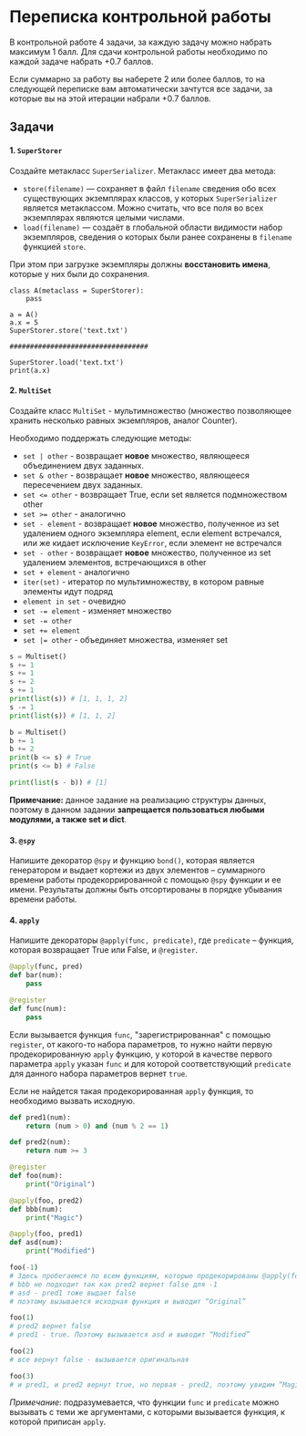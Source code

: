 # Переписка контрольной работы


В контрольной работе 4 задачи, за каждую задачу можно набрать максимум 1 балл.
Для сдачи контрольной работы необходимо по каждой задаче набрать +0.7 баллов.

Если суммарно за работу вы наберете 2 или более баллов, то на следующей
переписке вам автоматически зачтутся все задачи, за которые вы на этой
итерации набрали +0.7 баллов.

## Задачи

#### 1. `SuperStorer`

Создайте метакласс `SuperSerializer`. Метакласс имеет два метода:
- `store(filename)` — сохраняет в файл `filename` сведения обо всех существующих экземплярах классов, 
у которых `SuperSerializer` является метаклассом. Можно считать, что все поля во всех экземплярах являются
целыми числами.
- `load(filename)` — создаёт в глобальной области видимости набор экземпляров, сведения о которых были 
ранее сохранены в `filename` функцией `store`.
 
При этом при загрузке экземпляры должны **восстановить имена**, которые у них были до сохранения.

    class A(metaclass = SuperStorer):
        pass
    
    a = A()
    a.x = 5
    SuperStorer.store('text.txt')
    
    ##################################
    
    SuperStorer.load('text.txt')
    print(a.x)

#### 2. `MultiSet`

Создайте класс `MultiSet` - мультимножество (множество позволяющее хранить несколько равных экземпляров, аналог Counter).

Необходимо поддержать следующие методы:
- `set | other` - возвращает **новое** множество, являющееся объединением двух заданных.
- `set & other` - возвращает **новое** множество, являющееся пересечением двух заданных.
- `set <= other` - возвращает True, если set является подмножеством other
- `set >= other` - аналогично
- `set - element` - возвращает **новое** множество, полученное из set удалением одного экземпляра element, если element
                    встречался, или же кидает исключение `KeyError`, если элемент не встречался
- `set - other` - возвращает **новое** множество, полученное из set удалением элементов, встречающихся в other
- `set + element` - аналогично
- `iter(set)` - итератор по мультимножеству, в котором равные элементы идут подряд
- `element in set` - очевидно
- `set -= element` - изменяет множество
- `set -= other`
- `set += element`
- `set |= other` - объединяет множества, изменяет  set

```python
s = Multiset()
s += 1
s += 1
s += 2
s += 1
print(list(s)) # [1, 1, 1, 2]
s -= 1
print(list(s)) # [1, 1, 2]

b = Multiset()
b += 1
b += 2
print(b <= s) # True
print(s <= b) # False

print(list(s - b)) # [1]
```

**Примечание:** данное задание на реализацию структуры данных, поэтому
в данном задании **запрещается пользоваться любыми модулями, а также
set и dict**.

#### 3. `@spy`

Напишите декоратор `@spy` и функцию `bond()`, которая является
генератором и выдает кортежи из двух элементов – суммарного времени
работы продекоррированной с помощью `@spy` функции и ее имени.
Результаты должны быть отсортированы в порядке убывания времени работы.

#### 4. `apply`

Напишите декораторы `@apply(func, predicate)`, где `predicate` –
функция, которая возвращает True или False, и `@register`.

```python
@apply(func, pred)
def bar(num):
	pass

@register
def func(num):
    pass
```

Если вызывается функция `func`, "зарегистрированная" с помощью
`register`, от какого-то набора параметров, то нужно найти первую
продекорированную `apply` функцию, у которой в качестве первого
параметра `apply` указан `func` и для которой соответствующий
`predicate` для данного набора параметров вернет `true`.

Если не найдется такая продекорированная `apply` функция, то необходимо
вызвать исходную.

```python
def pred1(num):
	return (num > 0) and (num % 2 == 1)

def pred2(num):
	return num >= 3

@register
def foo(num):
	print("Original")

@apply(foo, pred2)
def bbb(num):
	print("Magic")

@apply(foo, pred1)
def asd(num):
	print("Modified")

foo(-1)
# Здесь пробегаемся по всем функциям, которые продекорированы @apply(foo, ...)
# bbb не подходит так как pred2 вернет false для -1
# asd - pred1 тоже выдает false
# поэтому вызывается исходная функция и выводит “Original”

foo(1)
# pred2 вернет false
# pred1 - true. Поэтому вызывается asd и выводит “Modified”

foo(2)
# все вернут false - вызывается оригинальная

foo(3)
# и pred1, и pred2 вернут true, но первая - pred2, поэтому увидим “Magic”
```

*Примечание*: подразумевается, что функции `func` и `predicate` можно
вызывать с теми же аргументами, с которыми вызывается функция, к которой
приписан `apply`.
